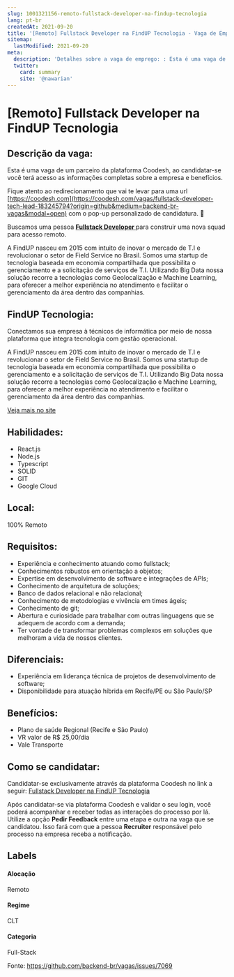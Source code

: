 ```yaml
---
slug: 1001321156-remoto-fullstack-developer-na-findup-tecnologia
lang: pt-br
createdAt: 2021-09-20
title: '[Remoto] Fullstack Developer na FindUP Tecnologia - Vaga de Emprego'
sitemap:
  lastModified: 2021-09-20
meta:
  description: 'Detalhes sobre a vaga de emprego: : Esta é uma vaga de um parceiro da plataforma Coodesh, ao candidatar-se você terá acesso as informações completas sobre a empresa e benefícios.  Fique atento ao redirecionamento que vai te levar para uma url [https://coodesh.com](https://coodesh.com/vagas/fullstack-developer-tech-lead-183245794?origin=github&medium=backend-br-vagas&modal=open) com o pop-up personalizado de candidatura. 👋 <p>Buscamos uma pessoa <strong><ins>Fullstack Developer </ins></strong>para construir uma nova squad para acesso remoto.</p> <p>A FindUP nasceu em 2015 com intuito de inovar o mercado de T.I e revolucionar o setor de Field Service no Brasil. Somos uma startup de tecnologia baseada em economia compartilhada que possibilita o gerenciamento e a solicitação de serviços de T.I. Utilizando Big Data nossa solução recorre a tecnologias como Geolocalização e Machine Learning, para oferecer a melhor experiência no atendimento e facilitar o gerenciamento da área dentro das companhias.</p>'
  twitter:
    card: summary
    site: '@nawarian'
---
```


# [Remoto] Fullstack Developer na FindUP Tecnologia

## Descrição da vaga: 
Esta é uma vaga de um parceiro da plataforma Coodesh, ao candidatar-se você terá acesso as informações completas sobre a empresa e benefícios.


Fique atento ao redirecionamento que vai te levar para uma url [https://coodesh.com](https://coodesh.com/vagas/fullstack-developer-tech-lead-183245794?origin=github&medium=backend-br-vagas&modal=open) com o pop-up personalizado de candidatura. 👋
<p>Buscamos uma pessoa <strong><ins>Fullstack Developer </ins></strong>para construir uma nova squad para acesso remoto.</p>
<p>A FindUP nasceu em 2015 com intuito de inovar o mercado de T.I e revolucionar o setor de Field Service  no Brasil. Somos uma startup de tecnologia baseada em economia compartilhada que possibilita o gerenciamento e a solicitação de serviços de T.I. Utilizando Big Data nossa solução recorre a tecnologias como Geolocalização e Machine Learning, para oferecer a melhor experiência no atendimento e facilitar o gerenciamento da área dentro das companhias.</p>

## FindUP Tecnologia: 
 <p>Conectamos sua empresa à técnicos de informática por meio de nossa plataforma que integra tecnologia com gestão operacional.</p>
<p>A FindUP nasceu em 2015 com intuito de inovar o mercado de T.I e revolucionar o setor de Field Service  no Brasil. Somos uma startup de tecnologia baseada em economia compartilhada que possibilita o gerenciamento e a solicitação de serviços de T.I. Utilizando Big Data nossa solução recorre a tecnologias como Geolocalização e Machine Learning, para oferecer a melhor experiência no atendimento e facilitar o gerenciamento da área dentro das companhias.</p><a href='https://coodesh.com/empresas/findup-tecnologia'>Veja mais no site</a>

 ## Habilidades: 
 - React.js 
- Node.js 
- Typescript 
- SOLID 
- GIT 
- Google Cloud
## Local: 
 100% Remoto
## Requisitos: 
 - Experiência e conhecimento atuando como fullstack; 
- Conhecimentos robustos em orientação a objetos; 
- Expertise em desenvolvimento de software e integrações de APIs; 
- Conhecimento de arquitetura de soluções; 
- Banco de dados relacional e não relacional; 
- Conhecimento de metodologias e vivência em times ágeis; 
- Conhecimento de git; 
- Abertura e curiosidade para trabalhar com outras linguagens que se adequem de acordo com a demanda; 
- Ter vontade de transformar problemas complexos em soluções que melhoram a vida de nossos clientes.
## Diferenciais: 
 - Experiência em liderança técnica de projetos de desenvolvimento de software; 
- Disponibilidade para atuação híbrida em Recife/PE ou São Paulo/SP
## Benefícios: 
 - Plano de saúde Regional (Recife e São Paulo) 
- VR valor de R$ 25,00/dia 
- Vale Transporte
## Como se candidatar:
Candidatar-se exclusivamente através da plataforma Coodesh no link a seguir: [Fullstack Developer na FindUP Tecnologia](https://coodesh.com/vagas/fullstack-developer-tech-lead-183245794?origin=github&medium=backend-br-vagas&modal=open)


Após candidatar-se via plataforma Coodesh e validar o seu login, você poderá acompanhar e receber todas as interações do processo por lá. Utilize a opção **Pedir Feedback** entre uma etapa e outra na vaga que se candidatou. Isso fará com que a pessoa **Recruiter** responsável pelo processo na empresa receba a notificação.
## Labels
#### Alocação
Remoto
#### Regime
CLT
#### Categoria
Full-Stack

Fonte: https://github.com/backend-br/vagas/issues/7069